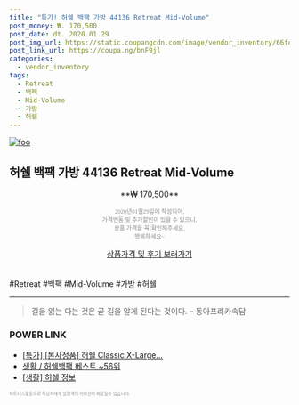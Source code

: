 ```yaml
--- 
title: "특가! 허쉘 백팩 가방 44136 Retreat Mid-Volume" 
post_money: ₩. 170,500 
post_date: dt. 2020.01.29 
post_img_url: https://static.coupangcdn.com/image/vendor_inventory/66fc/7585765aa2b9921b1d332140951e3e1788ea51c2e89e81b771d44899d934.jpg 
post_link_url: https://coupa.ng/bnF9jl 
categories: 
  - vendor_inventory 
tags: 
  - Retreat 
  - 백팩 
  - Mid-Volume 
  - 가방 
  - 허쉘 
--- 
```

[![foo](https://static.coupangcdn.com/image/vendor_inventory/66fc/7585765aa2b9921b1d332140951e3e1788ea51c2e89e81b771d44899d934.jpg)](https://coupa.ng/bnF9jl) 

## 허쉘 백팩 가방 44136 Retreat Mid-Volume 
<p style="text-align: center;">**₩ 170,500**</p> 
<p style="text-align: center;"><span style="color: #898c8f; font-family: Georgia,Times,serif; font-size: 0.75em;">2020년01월29일에 작성되어, <br>가격변동 및 추가할인이 있을 수 있으니,<br> 상품 가격을 꼭!확인해주세요.<br>행복하세요~</span> 
</p>	 
<div markdown="0" style="text-align: center;"><a href="https://coupa.ng/bnF9jl" class="btn btn--success">상품가격 및 후기 보러가기</a></div> 
<br><br> 
  #Retreat #백팩 #Mid-Volume #가방 #허쉘 
<hr> 

> 길을 잃는 다는 것은 곧 길을 알게 된다는 것이다. – 동아프리카속담 


### POWER LINK

* <a href="https://blog.naver.com/an0733/221788973606" target="_blank">[특가] [본사정품] 허쉘 Classic X-Large...</a>
* <a href="https://blog.naver.com/santokki14/221788429306" target="_blank">생활 / 허쉘백팩 베스트 ~56위</a>
* <a href="https://blog.naver.com/santokki14/221774792609" target="_blank"> [생활] 허쉘 정보 </a>

<span style="color: #898c8f; font-family: Georgia,Times,serif; font-size: 0.55em;">파트너스활동으로 작성자에게 일정액의 커미션이 제공될수 있습니다.</span> 
